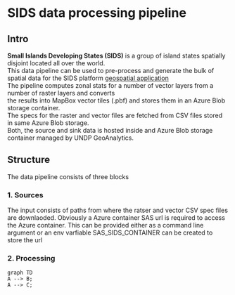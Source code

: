 # SIDS data processing pipeline

## Intro
**Small Islands Developing States (SIDS)** is a group of island states spatially disjoint located all over the world.  
This data pipeline can be used to pre-process and generate the bulk of spatial data for the SIDS platform [geospatial application](https://sids-dashboard.github.io/SIDSDataPlatform/main.html)  
The pipeline computes zonal stats for a number of vector layers from a number of raster layers and converts  
the results into MapBox vector tiles (.pbf) and stores them in an Azure Blob storage container.  
The specs for the raster and vector files are fetched from CSV files stored in same Azure Blob storage.  
Both, the source and sink data is hosted inside and Azure Blob storage container managed by UNDP GeoAnalytics.

## Structure

The data pipeline consists of three blocks

### 1. Sources

The input consists of paths from where the ratser and vector CSV spec files are downlaoded.
Obviously a  Azure container SAS url is required to access the Azure container. This can be provided
either as a command line argument or an env varfiable SAS_SIDS_CONTAINER can be created to store the url

### 2. Processing


```mermaid
graph TD
A --> B;
A --> C;
```
